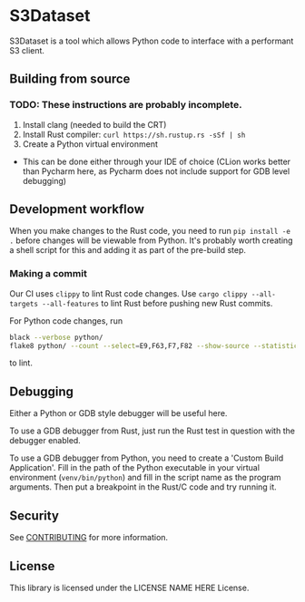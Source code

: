 # S3Dataset

S3Dataset is a tool which allows Python code to interface with a performant S3 client.

## Building from source
### TODO: These instructions are probably incomplete.

1. Install clang (needed to build the CRT)
2. Install Rust compiler: `curl https://sh.rustup.rs -sSf | sh`
3. Create a Python virtual environment
  - This can be done either through your IDE of choice (CLion works better than Pycharm here, as Pycharm does not 
    include support for GDB level debugging)

## Development workflow

When you make changes to the Rust code, you need to run `pip install -e .` before changes will be viewable from 
Python. It's probably worth creating a shell script for this and adding it as part of the pre-build step.

### Making a commit

Our CI uses `clippy` to lint Rust code changes. Use `cargo clippy --all-targets --all-features` to lint Rust before
pushing new Rust commits.

For Python code changes, run 
```bash
black --verbose python/
flake8 python/ --count --select=E9,F63,F7,F82 --show-source --statistics
```
 to lint.

## Debugging

Either a Python or GDB style debugger will be useful here.

To use a GDB debugger from Rust, just run the Rust test in question with the debugger enabled.

To use a GDB debugger from Python, you need to create a 'Custom Build Application'. 
Fill in the path of the Python executable in your virtual environment (`venv/bin/python`) and fill in the script name 
as the program arguments.
Then put a breakpoint in the Rust/C code and try running it.


## Security

See [CONTRIBUTING](CONTRIBUTING.md#security-issue-notifications) for more information.

## License

This library is licensed under the LICENSE NAME HERE License.

